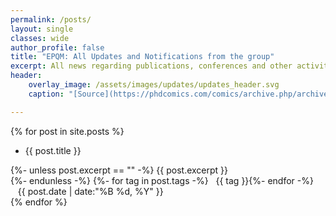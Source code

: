 ```yaml
---
permalink: /posts/
layout: single
classes: wide
author_profile: false
title: "EPQM: All Updates and Notifications from the group"
excerpt: All news regarding publications, conferences and other activity in the group
header:
    overlay_image: /assets/images/updates/updates_header.svg
    caption: "[Source](https://phdcomics.com/comics/archive.php/archive/archive_print.php?comicid=1366)"

---
```


{% for post in site.posts %}
- <a class="hover-underline-animation" style="text-decoration: none;" href="{{ post.url }}">{{ post.title }}</a><br>
<span class="pub__authors">
{%- unless post.excerpt == "" -%}
{{ post.excerpt }}<br>
{%- endunless -%}
<i class="fas fa-tags"></i>{%- for tag in post.tags -%}&nbsp;&nbsp;&nbsp;<span class="btn btn--primary tag__highlight">{{ tag }}</span>{%- endfor -%}<br></span>
<i class="far fa-calendar-alt"></i> &nbsp;&nbsp;&nbsp;<span>{{ post.date | date:"%B %d, %Y"  }}</span>
<br>
{% endfor %}
